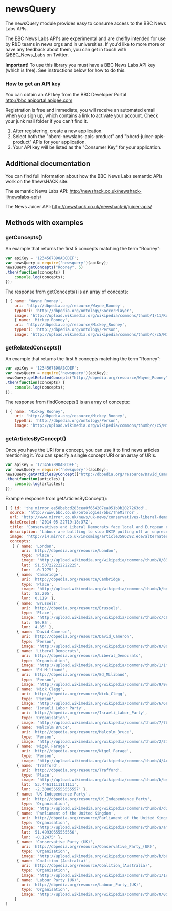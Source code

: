 newsQuery
=========

The newsQuery module provides easy to consume access to the BBC News Labs APIs.

The BBC News Labs API's are experimental and are cheifly intended for use by R&D teams in news orgs and in universities. If you'd like to more more or have any feedback about them, you can get in touch with @BBC_News_Labs on Twitter.

**Important!** To use this library you must have a BBC News Labs API key (which is free). See instructions below for how to do this.

### How to get an API key

You can obtain an API key from the BBC Developer Portal
http://bbc.apiportal.apigee.com

Registration is free and immediate, you will receive an automated email when you sign up, which contains a link to activate your account. Check your junk mail folder if you can't find it.

1) After registering, create a new application.
2) Select both the "bbcrd-newslabs-apis-product" and "bbcrd-juicer-apis-product" APIs for your application.
3) Your API key will be listed as the "Consumer Key" for your application.

## Additional documentation

You can find full information about how the BBC News Labs semantic APIs work on the #newsHACK site:

The semantic News Labs API:
http://newshack.co.uk/newshack-ii/newslabs-apis/

The News Juicer API:
http://newshack.co.uk/newshack-ii/juicer-apis/

## Methods with examples

### getConcepts()

An example that returns the first 5 concepts matching the term "Rooney":

``` javascript
var apiKey = '1234567890ABCDEF';
var newsQuery = require('newsquery')(apiKey);
newsQuery.getConcepts("Rooney", 5)
.then(function(concepts) {
    console.log(concepts);
});
```

The response from getConcepts() is an array of concepts:

``` javascript
[ { name: 'Wayne Rooney',
    uri: 'http://dbpedia.org/resource/Wayne_Rooney',
    typeUri: 'http://dbpedia.org/ontology/SoccerPlayer',
    image: 'http://upload.wikimedia.org/wikipedia/commons/thumb/1/11/Rooney_CL.jpg/200px-Rooney_CL.jpg' },
    { name: 'Mickey Rooney',
    uri: 'http://dbpedia.org/resource/Mickey_Rooney',
    typeUri: 'http://dbpedia.org/ontology/Person',
    image: 'http://upload.wikimedia.org/wikipedia/commons/thumb/c/c5/Mickey_Rooney_still.jpg/200px-Mickey_Rooney_still.jpg' } ]
````

### getRelatedConcepts()

An example that returns the first 5 concepts matching the term "Rooney":

``` javascript
var apiKey = '1234567890ABCDEF';
var newsQuery = require('newsquery')(apiKey);
newsQuery.getRelatedConcepts("http://dbpedia.org/resource/Wayne_Rooney", 5)
.then(function(concepts) {
    console.log(concepts);
});
```

The response from findConcepts() is an array of concepts:

``` javascript
[ { name: 'Mickey Rooney',
    uri: 'http://dbpedia.org/resource/Mickey_Rooney',
    typeUri: 'http://dbpedia.org/ontology/Person',
    image: 'http://upload.wikimedia.org/wikipedia/commons/thumb/c/c5/Mickey_Rooney_still.jpg/200px-Mickey_Rooney_still.jpg' } ]
````

### getArticlesByConcept()

Once you have the URI for a concept, you can use it to find news articles mentioning it. You can specify a single concept URI or an array of URIs.

``` javascript
var apiKey = '1234567890ABCDEF';
var newsQuery = require('newsquery')(apiKey);
newsQuery.getArticlesByConcept(["http://dbpedia.org/resource/David_Cameron"], 5)
.then(function(articles) {
    console.log(articles);
});
```

Example response from getArticlesByConcept():

``` javascript
[ { id: 'the_mirror_ee58bebcd283cea0f654207ea051b8b2027263dd',
  source: 'http://www.bbc.co.uk/ontologies/bbc/TheMirror',
  url: 'http://www.mirror.co.uk/news/uk-news/conservatives-liberal-democrats-face-local-3590400',
  dateCreated: '2014-05-22T19:18:37Z',
  title: 'Conservatives and Liberal Democrats face local and European election catastrophe',
  description: 'Labour are battling to stop UKIP pulling off an unprecedented victory in the Euro polls - but are confident of winning the battle for council seats',
  image: 'http://i4.mirror.co.uk/incoming/article3586292.ece/alternates/s615/David-Cameron-and-his-wife-Samantha.jpg',
  concepts: 
   [ { name: 'London',
       uri: 'http://dbpedia.org/resource/London',
       type: 'Place',
       image: 'http://upload.wikimedia.org/wikipedia/commons/thumb/8/83/London_collage.jpg/200px-London_collage.jpg',
       lat: '51.507222222222225',
       lon: '-0.1275' },
     { name: 'Cambridge',
       uri: 'http://dbpedia.org/resource/Cambridge',
       type: 'Place',
       image: 'http://upload.wikimedia.org/wikipedia/commons/thumb/b/b4/KingsCollegeChapelWest.jpg/200px-KingsCollegeChapelWest.jpg',
       lat: '52.205',
       lon: '0.119' },
     { name: 'Brussels',
       uri: 'http://dbpedia.org/resource/Brussels',
       type: 'Place',
       image: 'http://upload.wikimedia.org/wikipedia/commons/thumb/c/c6/TE-Collage_Brussels.png/200px-TE-Collage_Brussels.png',
       lat: '50.85',
       lon: '4.35' },
     { name: 'David Cameron',
       uri: 'http://dbpedia.org/resource/David_Cameron',
       type: 'Person',
       image: 'http://upload.wikimedia.org/wikipedia/commons/thumb/8/80/Official-photo-cameron.png/200px-Official-photo-cameron.png' },
     { name: 'Liberal Democrats',
       uri: 'http://dbpedia.org/resource/Liberal_Democrats',
       type: 'Organisation',
       image: 'http://upload.wikimedia.org/wikipedia/commons/thumb/1/1f/Liberal_Democrats_Logo.svg/200px-Liberal_Democrats_Logo.svg.png' },
     { name: 'Ed Miliband',
       uri: 'http://dbpedia.org/resource/Ed_Miliband',
       type: 'Person',
       image: 'http://upload.wikimedia.org/wikipedia/commons/thumb/9/9c/Ed_Miliband_on_August_27,_2010_cropped-an_less_red-2.jpg/200px-Ed_Miliband_on_August_27,_2010_cropped-an_less_red-2.jpg' },
     { name: 'Nick Clegg',
       uri: 'http://dbpedia.org/resource/Nick_Clegg',
       type: 'Person',
       image: 'http://upload.wikimedia.org/wikipedia/commons/thumb/6/68/NickClegg_worldeconomic.jpg/200px-NickClegg_worldeconomic.jpg' },
     { name: 'Israeli Labor Party',
       uri: 'http://dbpedia.org/resource/Israeli_Labor_Party',
       type: 'Organisation',
       image: 'http://upload.wikimedia.org/wikipedia/commons/thumb/7/7b/Labor_(Israel)_logo.png/200px-Labor_(Israel)_logo.png' },
     { name: 'Malcolm Bruce',
       uri: 'http://dbpedia.org/resource/Malcolm_Bruce',
       type: 'Person',
       image: 'http://upload.wikimedia.org/wikipedia/commons/thumb/2/27/Malcolm_Bruce,_September_2009_cropped.jpg/200px-Malcolm_Bruce,_September_2009_cropped.jpg' },
     { name: 'Nigel Farage',
       uri: 'http://dbpedia.org/resource/Nigel_Farage',
       type: 'Person',
       image: 'http://upload.wikimedia.org/wikipedia/commons/thumb/4/4c/Nigel_Farage.jpg/200px-Nigel_Farage.jpg' },
     { name: 'Trafford',
       uri: 'http://dbpedia.org/resource/Trafford',
       type: 'Place',
       image: 'http://upload.wikimedia.org/wikipedia/commons/thumb/b/b4/Trafford-town-hall3.jpg/200px-Trafford-town-hall3.jpg',
       lat: '53.44611111111111',
       lon: '-2.3080555555555557' },
     { name: 'UK Independence Party',
       uri: 'http://dbpedia.org/resource/UK_Independence_Party',
       type: 'Organisation',
       image: 'http://upload.wikimedia.org/wikipedia/commons/thumb/d/d2/UKIP_logo.png/200px-UKIP_logo.png' },
     { name: 'Parliament of the United Kingdom',
       uri: 'http://dbpedia.org/resource/Parliament_of_the_United_Kingdom',
       type: 'Organisation',
       image: 'http://upload.wikimedia.org/wikipedia/commons/thumb/a/af/Crowned_Portcullis.svg/200px-Crowned_Portcullis.svg.png',
       lat: '51.49930555555556',
       lon: '-0.12475' },
     { name: 'Conservative Party (UK)',
       uri: 'http://dbpedia.org/resource/Conservative_Party_(UK)',
       type: 'Organisation',
       image: 'http://upload.wikimedia.org/wikipedia/commons/thumb/b/b6/Conservative_logo_2006.svg/200px-Conservative_logo_2006.svg.png' },
     { name: 'Coalition (Australia)',
       uri: 'http://dbpedia.org/resource/Coalition_(Australia)',
       type: 'Organisation',
       image: 'http://upload.wikimedia.org/wikipedia/commons/thumb/1/1c/LiberalpartyofausCROP.png/200px-LiberalpartyofausCROP.png' },
     { name: 'Labour Party (UK)',
       uri: 'http://dbpedia.org/resource/Labour_Party_(UK)',
       type: 'Organisation',
       image: 'http://upload.wikimedia.org/wikipedia/commons/thumb/0/05/Logo_Labour_Party.svg/200px-Logo_Labour_Party.svg.png' } ]
    }
]
````
